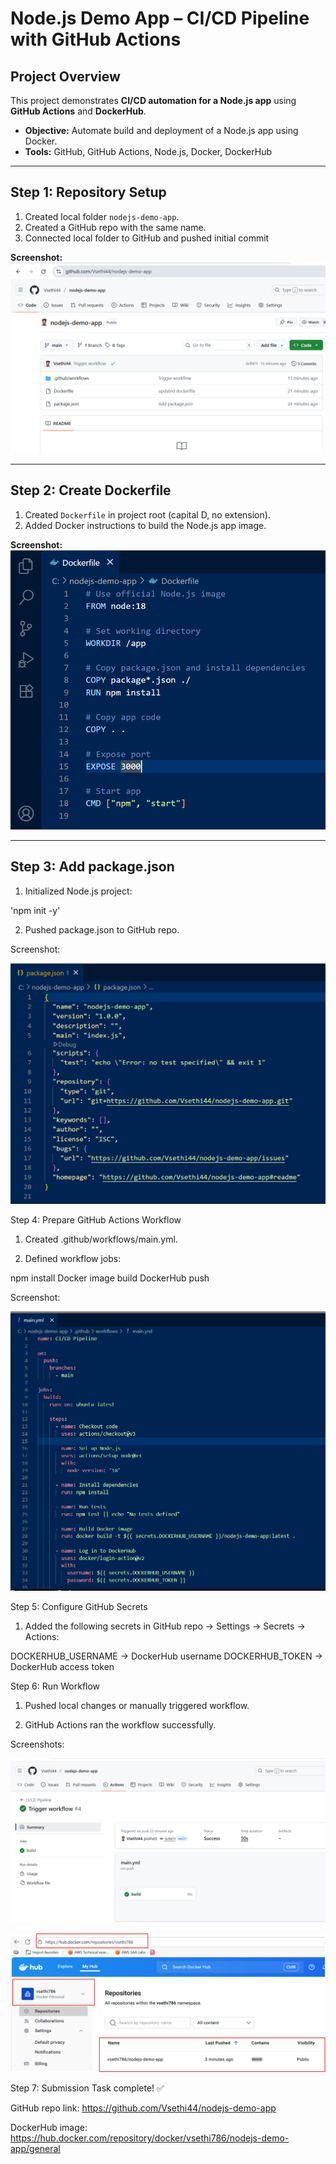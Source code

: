 # Node.js Demo App – CI/CD Pipeline with GitHub Actions

## Project Overview
This project demonstrates **CI/CD automation for a Node.js app** using **GitHub Actions** and **DockerHub**.  
- **Objective:** Automate build and deployment of a Node.js app using Docker.  
- **Tools:** GitHub, GitHub Actions, Node.js, Docker, DockerHub  

---

## Step 1: Repository Setup
1. Created local folder `nodejs-demo-app`.  
2. Created a GitHub repo with the same name.  
3. Connected local folder to GitHub and pushed initial commit 

**Screenshot:**  
![Confirmation of initial code push on GitHub](./screenshots/Repo_Push.png)

---

## Step 2: Create Dockerfile
1. Created `Dockerfile` in project root (capital D, no extension).  
2. Added Docker instructions to build the Node.js app image.  

**Screenshot:**  
![Dockerfile content](./screenshots/Dockerfile.png)

---

## Step 3: Add package.json
1. Initialized Node.js project:  

'npm init -y'

2. Pushed package.json to GitHub repo.

Screenshot:

![Content of package.json](./screenshots/PackageJSON.png) 

Step 4: Prepare GitHub Actions Workflow

1. Created .github/workflows/main.yml.

2. Defined workflow jobs:

npm install
Docker image build
DockerHub push

Screenshot:

![main.yml content](./screenshots/Workflow_File.png)

Step 5: Configure GitHub Secrets

1. Added the following secrets in GitHub repo → Settings → Secrets → Actions:

DOCKERHUB_USERNAME → DockerHub username
DOCKERHUB_TOKEN → DockerHub access token

Step 6: Run Workflow

1. Pushed local changes or manually triggered workflow.

2. GitHub Actions ran the workflow successfully.

Screenshots:

![GitHub Actions workflow logs](./screenshots/Workflow_Run.png)

![Docker image on DockerHub](./screenshots/DockerHub_Image.png)

Step 7: Submission
Task complete! ✅

GitHub repo link: https://github.com/Vsethi44/nodejs-demo-app

DockerHub image: https://hub.docker.com/repository/docker/vsethi786/nodejs-demo-app/general